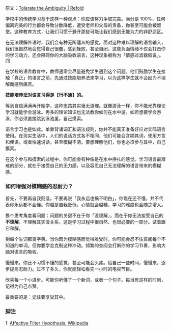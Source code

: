 原文：[Tolerate the Ambiguity | Refold](https://refold.la/roadmap/stage-0/b/tolerate-ambiguity)

学校中的传统学习基于这样一种观点：你应该努力争取完美。满分是 100%，任何偏离完美的行为都会导致分数降低，遭受老师和父母的责备，你甚至可能会被留堂。这种教育方式，让我们习惯于避开那些可能让我们感到无能为力的非舒适区。

在无法理解外语时，我们会有种无所适从的感觉。面对这种难以理解的语言输入，我们很自然地会觉得自己很蠢，感到挫败，甚至自闭，这些负面情绪不仅会打击你的学习动力，还会阻碍你的大脑吸收语言，这种现象被称为「情感过滤器假说」。[1]

在学校的语言教育中，教师通常会尽量避免学生遇到这个问题。他们鼓励学生在接触「真正」的语言之前，先通过技能培养法来学习，以为这样学生就不会因为不理解而感到痛苦。

**技能培养法对语言习得是【行不通】的。**

等到自信满满再开始学，这种思路其实毫无道理。就像游泳一样，你不能光靠理论学习就能学会游泳。再多的理论知识也无法教你如何在水中游。如若想要学会游泳，你必须直接跳到泳池里，自己摸索。

语言学习也是如此。单靠背诵词汇和语法规则，你并不能真正准备好应对实际语言使用。在现实生活中，人们的说话方式各不相同，他们可能会含糊其词，使用方言和俚语，或者快速说话，甚至模糊不清。要想理解他们，你也必须参与其中，自己摸索。

在这个参与和摸索的过程中，你可能会有种像是在水中挣扎的感觉。学习语言最艰难的部分，就在于接受自己的无力感，以及容忍自己无法理解的语言带来的模糊感。

### 如何增强对模糊感的忍耐力？

首先，不要再自我贬低。不要再说「我永远也搞不明白」，你现在还不懂，并不代表你永远都不会懂。你越是自我贬低，心情就会越糟，学习的难度也会随之增大。

换个思考角度看问题：问题的关键不在于你「没理解」，而在于你无法接受自己的**不理解**。不理解其实没关系，这是学习过程中很自然、也很必要的一部分。试着跟它和解。

别每个生词都查字典。当你因为模糊感而觉得难受时，你可能会忍不住查阅每个不知道的单词。但你要学会克制这种冲动。频繁的查阅会打断你的学习节奏，影响大脑对语言的吸收。

慢慢来。你还不习惯不懂的感觉，甚至可能会头疼。给自己一些时间，慢慢来，逐步提高忍耐力。过不了多久，你就能轻松看完一小时的电视节目。

欣喜每一个小进步。可能你听懂了一个新词，或者一个句子。每当有这样的时刻，记得为自己点赞。

最重要的是：记住要享受其中。

### 脚注

1: [Affective Filter Hypothesis, Wikipedia](https://en.wikipedia.org/wiki/Input_hypothesis#Affective_filter_hypothesis)